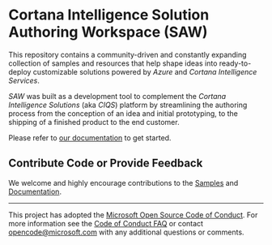 # Cortana Intelligence Solution Authoring Workspace (SAW)

This repository contains a community-driven and constantly expanding collection of samples and resources that help shape ideas into ready-to-deploy customizable solutions powered by *Azure* and *Cortana Intelligence Services*.

*SAW* was built as a development tool to complement the *Cortana Intelligence Solutions* (aka *CIQS*) platform by streamlining the authoring process from the conception of an idea and initial prototyping, to the shipping of a finished product to the end customer.

Please refer to [our documentation](https://azure.github.io/Azure-CortanaIntelligence-SolutionAuthoringWorkspace/) to get started.

## Contribute Code or Provide Feedback

We welcome and highly encourage contributions to the [Samples](Samples) and [Documentation](docs#how-to-contribute).

* * *
This project has adopted the [Microsoft Open Source Code of Conduct](https://opensource.microsoft.com/codeofconduct/). For more information see the [Code of Conduct FAQ](https://opensource.microsoft.com/codeofconduct/faq/) or contact [opencode@microsoft.com](mailto:opencode@microsoft.com) with any additional questions or comments.
